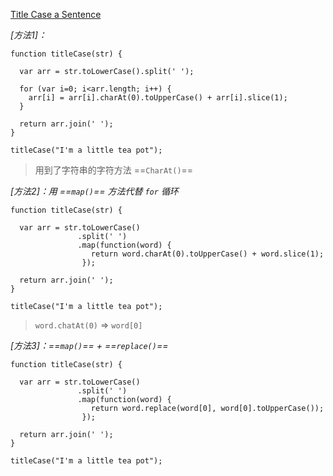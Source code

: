 [Title Case a Sentence](https://www.freecodecamp.com/challenges/title-case-a-sentence)

*[方法1]：*

    function titleCase(str) {
      
      var arr = str.toLowerCase().split(' ');
      
      for (var i=0; i<arr.length; i++) {
        arr[i] = arr[i].charAt(0).toUpperCase() + arr[i].slice(1);
      }
      
      return arr.join(' ');
    }
    
    titleCase("I'm a little tea pot");
    
> 用到了字符串的字符方法 ==`CharAt()`==

*[方法2]：用 ==`map()`== 方法代替 `for` 循环*

    function titleCase(str) {
      
      var arr = str.toLowerCase()
                   .split(' ')
                   .map(function(word) {
                      return word.charAt(0).toUpperCase() + word.slice(1);
                    });
      
      return arr.join(' ');
    }
    
    titleCase("I'm a little tea pot");
    

> `word.chatAt(0)` => `word[0]`

*[方法3]：==`map()`==  + ==`replace()`==*

    function titleCase(str) {
      
      var arr = str.toLowerCase()
                   .split(' ')
                   .map(function(word) {
                      return word.replace(word[0], word[0].toUpperCase());
                    });
      
      return arr.join(' ');
    }
    
    titleCase("I'm a little tea pot");